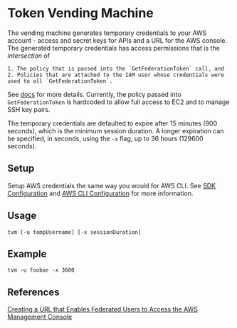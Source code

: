 # Token Vending Machine

The vending machine generates temporary credentials to your AWS account - access and secret keys for APIs and a URL for the AWS console. The generated temporary credentials has access permissions that is the _intersection_ of

    1. The policy that is passed into the `GetFederationToken` call, and
    2. Policies that are attached to the IAM user whose credentials were used to all `GetFederationToken`.

See [docs](https://docs.aws.amazon.com/IAM/latest/UserGuide/id_credentials_temp_control-access_getfederationtoken.html) for more details. Currently, the policy passed into `GetFederationToken` is hardcoded to allow full access to EC2 and to manage SSH key pairs.

The temporary credentials are defaulted to expire after 15 minutes (900 seconds), which is the minimum session duration. A longer expiration can be specified, in seconds, using the `-x` flag, up to 36 hours (129600 seconds).

## Setup

Setup AWS credentials the same way you would for AWS CLI. See [SDK Configuration](http://docs.aws.amazon.com/sdk-for-go/v1/developer-guide/configuring-sdk.html#id2) and [AWS CLI Configuration](http://docs.aws.amazon.com/cli/latest/userguide/cli-chap-getting-started.html#config-settings-and-precedence) for more information.

## Usage

```
tvm [-u tempUsername] [-x sessionDuration]
```

## Example

```
tvm -u foobar -x 3600
```

## References

[Creating a URL that Enables Federated Users to Access the AWS Management Console](http://docs.aws.amazon.com/IAM/latest/UserGuide/id_roles_providers_enable-console-custom-url.html)
